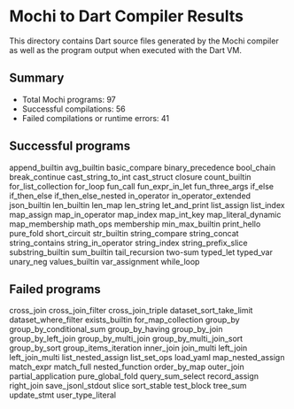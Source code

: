 # Mochi to Dart Compiler Results

This directory contains Dart source files generated by the Mochi compiler as well as the program output when executed with the Dart VM.

## Summary

- Total Mochi programs: 97
- Successful compilations: 56
- Failed compilations or runtime errors: 41

## Successful programs
append_builtin
avg_builtin
basic_compare
binary_precedence
bool_chain
break_continue
cast_string_to_int
cast_struct
closure
count_builtin
for_list_collection
for_loop
fun_call
fun_expr_in_let
fun_three_args
if_else
if_then_else
if_then_else_nested
in_operator
in_operator_extended
json_builtin
len_builtin
len_map
len_string
let_and_print
list_assign
list_index
map_assign
map_in_operator
map_index
map_int_key
map_literal_dynamic
map_membership
math_ops
membership
min_max_builtin
print_hello
pure_fold
short_circuit
str_builtin
string_compare
string_concat
string_contains
string_in_operator
string_index
string_prefix_slice
substring_builtin
sum_builtin
tail_recursion
two-sum
typed_let
typed_var
unary_neg
values_builtin
var_assignment
while_loop

## Failed programs
cross_join
cross_join_filter
cross_join_triple
dataset_sort_take_limit
dataset_where_filter
exists_builtin
for_map_collection
group_by
group_by_conditional_sum
group_by_having
group_by_join
group_by_left_join
group_by_multi_join
group_by_multi_join_sort
group_by_sort
group_items_iteration
inner_join
join_multi
left_join
left_join_multi
list_nested_assign
list_set_ops
load_yaml
map_nested_assign
match_expr
match_full
nested_function
order_by_map
outer_join
partial_application
pure_global_fold
query_sum_select
record_assign
right_join
save_jsonl_stdout
slice
sort_stable
test_block
tree_sum
update_stmt
user_type_literal
